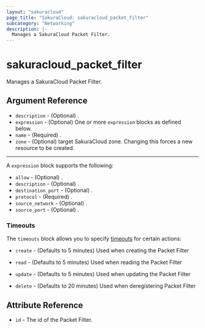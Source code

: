 ```yaml
---
layout: "sakuracloud"
page_title: "SakuraCloud: sakuracloud_packet_filter"
subcategory: "Networking"
description: |-
  Manages a SakuraCloud Packet Filter.
---
```


# sakuracloud_packet_filter

Manages a SakuraCloud Packet Filter.

## Argument Reference

* `description` - (Optional) .
* `expression` - (Optional) One or more `expression` blocks as defined below.
* `name` - (Required) .
* `zone` - (Optional) target SakuraCloud zone. Changing this forces a new resource to be created.


---

A `expression` block supports the following:

* `allow` - (Optional) .
* `description` - (Optional) .
* `destination_port` - (Optional) .
* `protocol` - (Required) .
* `source_network` - (Optional) .
* `source_port` - (Optional) .


### Timeouts

The `timeouts` block allows you to specify [timeouts](https://www.terraform.io/docs/configuration/resources.html#timeouts) for certain actions:

* `create` - (Defaults to 5 minutes) Used when creating the Packet Filter

* `read` -   (Defaults to 5 minutes) Used when reading the Packet Filter

* `update` - (Defaults to 5 minutes) Used when updating the Packet Filter

* `delete` - (Defaults to 20 minutes) Used when deregistering Packet Filter



## Attribute Reference

* `id` - The id of the Packet Filter.




